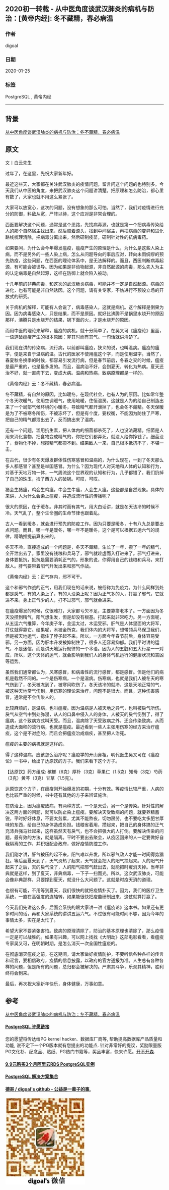 ## 2020初一转载 - 从中医角度谈武汉肺炎的病机与防治：[黄帝内经]: 冬不藏精，春必病温  
                                                                                                               
### 作者                                                                      
digoal                                                                                                               
                                                                                                               
### 日期                                                                                                               
2020-01-25                                                                                                           
                                                                                                               
### 标签                                                                                                               
PostgreSQL , 黄帝内经   
                                                                                                               
----                                                                                                               
                                                                                                               
## 背景       
[从中医角度谈武汉肺炎的病机与防治：冬不藏精，春必病温](http://www.xcar.com.cn/bbs/viewthread.php?tid=94748453)  
  
## 原文  
文丨白云先生  
    
过年了，在这里，先祝大家新年好。  
    
最近这些天，大家都在关注武汉肺炎的疫情问题，留言问这个问题的也特别多。今天我们从中医的角度，来把武汉肺炎这个问题讲清楚。把原理和怎么防治，都心里有数了，大家也就不用这么紧张了。  
    
大家可以放宽心，这次的问题，没有想象的那么可怕。当然了，我们对疫情进行充分的防御，料敌从宽，严阵以待，这个应对是非常合理的。  
   
西医要解决这个问题，通常是这个思路，先找病毒源，也就是第一个把病毒传染给人的那个自然宿主找出来，然后顺着源头，找到中间宿主，再把病毒的变异和进化路线梳理清除，把病毒分离出来，然后研制疫苗，研制针对性的抗病毒药。  
   
如果要问，为什么会今年爆发瘟疫，瘟疫产生的原理是什么，为什么是这些人染上病，而不是另外的一些人染上病，怎么从问题导向的事后应对，转向未雨绸缪的预先防疫，这些问题，在西医的理论体系中，是无法解释的。而且，西医判断病毒起源，有可能会被误导。因为如果是非动物起源，非自然起源的病毒，那么先入为主的认定病毒是自然起源，这样在防御上就会陷入被动。  
   
十几年前的非典病毒，和这次的武汉肺炎病毒，可能并不一定是自然起源。病毒的进化，也有可能是非自然诱因。这个问题，请有关专家，不妨进行不预设立场的开放式的研究。  
   
关于病机的解释，可能有人会说了，病毒感染人，这就是病机。这个解释是倒果为因。因为病毒感染人，只是结果，而不是原因。就好比沸腾不是锅里水烧开的原因那样，沸腾只是水烧开的结果，锅下面的火，才是水烧开的原因。  
   
而用中医的理论来解释，瘟疫的病机，就十分简单了。在吴又可《瘟疫论》里面，一语道破瘟疫产生的根本原因：非其时而有其气。一句话就讲清楚了。  
   
我们现在讲的传染病，流行病，以前都叫瘟疫，狭义的说，也叫温病。瘟疫的瘟字，便是来自于温病的温。古代的医家不使用瘟这个字，而是使用温字。当然了，春夏秋冬换季的时候，都容易引发流行病，但是春节前后，冬春之交的时候，瘟疫是最严重的，也是最多发的。而且，温病治不好，会到夏天，转化为热病。夏天还治不好，就一直病下去，变成大病。温病和热病，致病原理都是一样的。  
   
《黄帝内经》云：冬不藏精，春必病温。  
   
冬不藏精，有自然的原因，比如暖冬。在现代社会，也有人为的原因。比如常年整个冬天吹暖气，使用空调暖气，使用地暖，住恒温房。这就是人为的给自己制造出来了一个局部气候环境的小暖冬，导致精气都开泄掉了，也会冬不藏精。冬天保暖是为了不被寒冬所伤，不被冻坏了，但是有个度，要权衡，不能因为防住了严寒，把自己的精气都泄出去了，反而搞出来了温病。  
   
还有一个问题，滥用抗生素，把人体内的细菌都杀死了，人也没法藏精。细菌是人用来消化食物，把食物变成精气的，你把它们都弄死，就没人给你挣钱了。细菌没了，食物化不掉，想攒精气都攒不到。结果敌人一来，自己根本抵抗不了，不堪一击。  
   
在古代，很少有冬天爆发群体性伤寒感冒和温病的，为什么现在，一到了冬天那么多人都感冒？甚至是举国感冒。为什么？因为现代人对天地和人体的认知和行为，对基于天地万物一体，一气周流这个世界观的认知和行为，几乎都错了。我们扔掉了自己的珠玉，捡了西方人的破锅。可叹，可叹。  
   
猪会生猪瘟，鸡会生鸡瘟，牛会生牛瘟，人会生人瘟。这些都是自然现象。具体的来讲，人为什么会染上瘟疫，并造成流行性的传播呢？  
   
很大的原因，在于暖冬。非其时而有其气，用大白话讲，就是冬天该冷的时候不冷。天气乱了，整个生命圈的生命节律也跟着乱。  
   
古人一看到暖冬，就会进行预先的防疫工作。因为只要是暖冬，十有八九总是要出点问题。而且，哪一年是暖冬，哪一年不是暖冬，这个是可以根据五运六气的规律，精确推提前算出来的。  
   
冬天不冷，直接造成的一个问题是，冬天不藏精，生长了一年，攒了一年的精气，全开泄出去了。家里没有钱粮和兵马了，邪气就趁虚而入打进来了。邪气打进来，身体要抵抗，抵抗是需要消耗正气的，形象的说，你得用自己的钱粮和兵马，来打敌人。肝气要带着阳气升发出来和邪气作战。  
   
《黄帝内经》云：正气存内，邪不可干。  
   
这个和邪气作战的正气，用我们现在的话来说，被俗称为免疫力。为什么同样到处都是戾气，有的人染上了，有的人没染上呢？因为正气多的人，打赢了邪气，它就进不来。身上正气少的人，打不过邪气，邪气就会进来。  
   
在瘟疫爆发的时候，仗很难打，大家都亏欠不足，主要靠拼老本了。一方面因为冬天没攒到精气，阳气想生发，但是却没有根基。打起来就非常吃力。另一方面呢，从五运六气推算，今年庚子年，金运太过，木运受邪。肝气是人体里面的大将军，打仗就得靠它。结果呢，木被金所克，我们体内的大将军，想带领兵马保卫我们，但是被天地运气，摁住了脖子起不来。所以，一方面今年春节前后，身体容易受邪，另一方面，因为肝木升发被抑制住了，很多人还容易抑郁。我们平时讲的运气，不是迷信，而是讲天地运行规律的一个术语。因为人的五脏和五大行星一一对应，所以，这个天体的运气，就会影响到我们人的身体气机运行的健康状况和吉凶等运势。  
   
虽然我们通常都认为，风寒感冒，和病毒性的流行感冒，都是感冒。但是他们的病机是截然不同的。一个是伤寒病，一个是温病。伤寒病，也就是我们人被冬天的寒气伤到了，冬天被冻到了，被寒风吹伤了。冬天该冷的就冷，这是天地正常的气，被这种天地常气伤到，用伤寒的理论来治疗，问题不是很大。而且，这种伤害感冒，通常是不会传染人的。  
  
比较麻烦的，是温病，也叫瘟疫。因为温病是人被天地之异气，也叫被戾气所伤。戾气从空气中到处弥漫，从人的口鼻中侵入人的身体，人被天的戾气伤到了，得了瘟病，这个致病方式叫天受。而且，温病除了天受致病之外，还会传染致病。从而造成大面积的流行病，也就是瘟疫。最近看到一些人主张用伤寒的经方来治疗瘟疫，这个是不对症的，而且会把瘟疫治成痼疾，甚至把人治死。  
  
瘟疫的主要的病机就是这样的。  
  
得了这种温病，应该怎么治疗呢？瘟疫学的开山鼻祖，明代医生吴又可在《瘟疫论》一书中，给出了达原饮的方子。我们来看下这个方子。  
  
【达原饮】药方组成:  槟榔（6克）厚朴（3克）草果仁（1.5克）知母（3克）芍药（3克）黄芩（3克）甘草（1.5克）。  
  
达原饮这个方子，在瘟疫刚开始爆发的初期，十分有效。等疫情比较严重，人病的也比较严重的时候，书中还有其他的方子来辨证施治。  
  
在防治上，因为瘟疫致病，有两种方式，一个是天受，另一个是传染。针对性的解决这两方面的问题，就可以防止染上瘟疫。要解决天受致病的问题，就要养精蓄锐，平时好好休息，不要太劳累，尤其不能熬夜，切勿房劳，也不要吃太多肥甘厚味的东西，给自己的身体造成负担。钱粮省着用，攒起来，把自己的身体搞的正气充沛兵强马壮起来，这样虽然天有戾气，也不会把强大的人打倒。要解决传染的问题，最有效的方法，就是隔离。平时不要出去聚会，从疫区回来的人一定要做好自我隔离的工作，并积极配合政府，做好疫情防控工作。  
  
我们刚才讲，肝气被压的起不来，阳气难以升发，所以邪气敌人才能一时间得势猖狂。等后面夏天到了，天气炎热了起来，天气就会把人的阳气扶起来。人的阳气升起来了之后，天的戾气没了，人的阳气把邪气赶出去，就能把时疫消灭掉。当年非典就是这样，到了夏天，非典病毒，一下子一扫而光。所以，这次武汉肺炎，可能会像非典那样，只要撑到夏天，就没什么大问题了。这就是时疫天消的道理。  
  
也很有可能，不用等到夏天，我们很快的就把疫情扑灭了。因为，我们的医疗卫生系统，一直在高强度的连轴转，如果能很快把疫苗研制出来，这仗就算打赢了。  
  
今天我们先讲这么多，后面会系统的跟大家讲一讲《瘟疫论》这本书。如果还有更多时间的话，再和大家系统的讲讲五运六气。不过很有可能时间不够，因为今年的事情太多，实在是太忙了。  
  
希望大家不要紧张害怕。致病的原理清除了，防治的基本原理也清除了，那么疫情一定是可以战胜的。如果有兴趣，可以网上找找《大明劫》这部电影看看，看瘟疫专家吴又可，在明朝时期，是怎么消灭一次全国性瘟疫的。  
  
在彻底消灭瘟疫之前，在这期间，请大家做好疫情防护，不要听信各种各样的传言和谣言，要相信政府，疫情的信息披露，以政府的官方通报为准。人生总有各种各样的问题，但是所有的问题，总归都会被解决的。严肃其斗争，乐观其精神，胜利终将会到来。  
  
最后，再次祝大家新年快乐，身体健康，万事如意。  
  
## 参考  
[从中医角度谈武汉肺炎的病机与防治：冬不藏精，春必病温](http://www.xcar.com.cn/bbs/viewthread.php?tid=94748453)  
  
     
  
  
  
  
  
  
  
  
  
  
  
  
  
  
  
  
  
  
  
  
  
  
  
  
  
  
  
  
  
  
  
  
  
  
  
  
  
  
  
  
  
  
  
  
  
  
  
  
  
  
  
  
  
#### [PostgreSQL 许愿链接](https://github.com/digoal/blog/issues/76 "269ac3d1c492e938c0191101c7238216")
您的愿望将传达给PG kernel hacker、数据库厂商等, 帮助提高数据库产品质量和功能, 说不定下一个PG版本就有您提出的功能点. 针对非常好的提议，奖励限量版PG文化衫、纪念品、贴纸、PG热门书籍等，奖品丰富，快来许愿。[开不开森](https://github.com/digoal/blog/issues/76 "269ac3d1c492e938c0191101c7238216").  
  
  
#### [9.9元购买3个月阿里云RDS PostgreSQL实例](https://www.aliyun.com/database/postgresqlactivity "57258f76c37864c6e6d23383d05714ea")
  
  
#### [PostgreSQL 解决方案集合](https://yq.aliyun.com/topic/118 "40cff096e9ed7122c512b35d8561d9c8")
  
  
#### [德哥 / digoal's github - 公益是一辈子的事.](https://github.com/digoal/blog/blob/master/README.md "22709685feb7cab07d30f30387f0a9ae")
  
  
![digoal's wechat](../pic/digoal_weixin.jpg "f7ad92eeba24523fd47a6e1a0e691b59")
  
